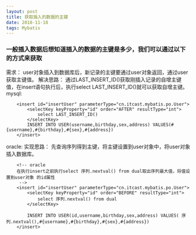 ```yaml
--- 
layout: post
title: 获取插入的数据的主键
date: 2018-11-18
tags: Mybatis
---
```

###  **一般插入数据后想知道插入的数据的主键是多少，我们可以通过以下的方式来获取**
需求：
user对象插入到数据库后，新记录的主键要通过user对象返回，通过user获取主键值。
解决思路：
通过LAST_INSERT_ID()获取刚插入记录的自增主键值，在insert语句执行后，执行select LAST_INSERT_ID()就可以获取自增主键。
mysql:
``` 
    <insert id="insertUser" parameterType="cn.itcast.mybatis.po.User">
        <selectKey keyProperty="id" order="AFTER" resultType="int">
            select LAST_INSERT_ID()
        </selectKey>
        INSERT INTO USER(username,birthday,sex,address) VALUES(#{username},#{birthday},#{sex},#{address})
    </insert>
```
oracle:
实现思路：
先查询序列得到主键，将主键设置到user对象中，将user对象插入数据库。
``` 
    <!-- oracle
    在执行insert之前执行select 序列.nextval() from dual取出序列最大值，将值设置到user对象 的id属性
     -->
    <insert id="insertUser" parameterType="cn.itcast.mybatis.po.User">
        <selectKey keyProperty="id" order="BEFORE" resultType="int">
            select 序列.nextval() from dual
        </selectKey>
        
        INSERT INTO USER(id,username,birthday,sex,address) VALUES( 序列.nextval(),#{username},#{birthday},#{sex},#{address})
    </insert> 
```

